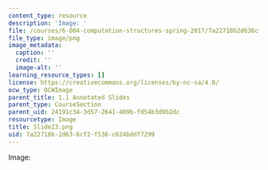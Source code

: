 ```yaml
---
content_type: resource
description: 'Image: '
file: /courses/6-004-computation-structures-spring-2017/7a22718b2d636cf2f536c624bddf7299_Slide23.png
file_type: image/png
image_metadata:
  caption: ''
  credit: ''
  image-alt: ''
learning_resource_types: []
license: https://creativecommons.org/licenses/by-nc-sa/4.0/
ocw_type: OCWImage
parent_title: 1.1 Annotated Slides
parent_type: CourseSection
parent_uid: 24191c34-3d57-2641-409b-fd54b3d9b2dc
resourcetype: Image
title: Slide23.png
uid: 7a22718b-2d63-6cf2-f536-c624bddf7299
---
```

Image: 